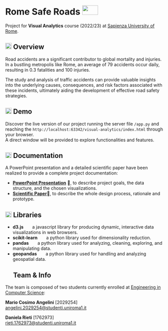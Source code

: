 # Rome Safe Roads <img src="dataset/img/icons/car-burst.svg" width="50" height="30">
Project for **Visual Analytics** course (2022/23) at [Sapienza University of Rome](https://www.uniroma1.it/it/pagina-strutturale/home).

## <img src="dataset/img/icons/glass.svg" width="20" height="20"> Overview
Road accidents are a significant contributor to global mortality and injuries. 
In a bustling metropolis like Rome, an average of 79 accidents occur daily, resulting in 0.3 fatalities and 100 injuries.  

The study and analysis of traffic accidents can provide valuable insights into the underlying causes, consequences, and risk factors associated with these incidents, ultimately aiding the development of effective road safety strategies.

## <img src="dataset/img/icons/play.svg" width="20" height="19"> Demo 
Discover the live version of our project running the server file ```/app.py``` and reaching the ```http://localhost:63342/visual-analytics/index.html``` through your browser.<br> A direct window will be provided to explore functionalities and features.

## <img src="dataset/img/icons/folder.svg" width="20" height="18"> Documentation
A PowerPoint presentation and a detailed scientific paper have been realized to provide a complete project documentation:

* [**PowerPoint Presentation**](docs/Presentation.pdf) 🔗, to describe project goals, the data structure, and the chosen visualizations. <br>
* [**Scientific Paper**](docs/ScientificPaper.pdf)🔗, to describe the whole design process, rationale and prototype. <br>

## <img src="dataset/img/icons/bookmark.svg" width="20" height="18"> Libraries 

* **d3.js** <img src="dataset/img/icons/arrow.svg" width="20" height="10"> a javascript library for producing dynamic, interactive data visualizations in web browsers.
* **scikit-learn** <img src="dataset/img/icons/arrow.svg" width="20" height="10"> a python library used for dimensionality reduction.
* **pandas** <img src="dataset/img/icons/arrow.svg" width="20" height="10"> a python library used for analyzing, cleaning, exploring, and manipulating data.
* **geopandas** <img src="dataset/img/icons/arrow.svg" width="20" height="10"> a python library used for handling and analyzing geospatial data.

## <img src="dataset/img/icons/user-team.svg" width="20" height="15"> Team & Info
The team is composed of two students currently enrolled at [Engineering in Computer Science](https://corsidilaurea.uniroma1.it/it/corso/2023/30430/home):<br>

**Mario Cosimo Angelini** [2029254] <br>
angelini.2029254@studenti.uniroma1.it
  
**Daniela Rieti** [1762973] <br>
rieti.1762973@studenti.uniroma1.it

